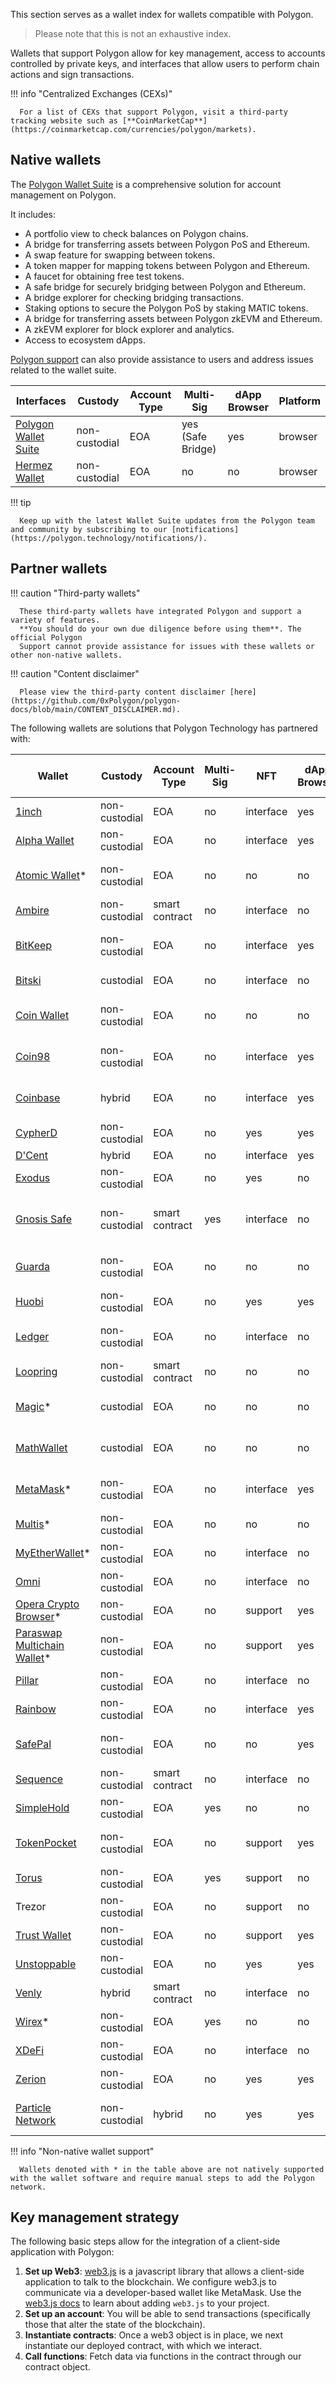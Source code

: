 This section serves as a wallet index for wallets compatible with Polygon.
> Please note that this is not an exhaustive index.

Wallets that support Polygon allow for key management, access to accounts controlled by
private keys, and interfaces that allow users to perform chain actions and sign transactions.

!!! info "Centralized Exchanges (CEXs)"

      For a list of CEXs that support Polygon, visit a third-party tracking website such as [**CoinMarketCap**](https://coinmarketcap.com/currencies/polygon/markets).

## Native wallets

The [Polygon Wallet Suite](https://wallet.polygon.technology) is a comprehensive solution for account management on Polygon.

It includes:

- A portfolio view to check balances on Polygon chains.
- A bridge for transferring assets between Polygon PoS and Ethereum.
- A swap feature for swapping between tokens.
- A token mapper for mapping tokens between Polygon and Ethereum.
- A faucet for obtaining free test tokens.
- A safe bridge for securely bridging between Polygon and Ethereum.
- A bridge explorer for checking bridging transactions.
- Staking options to secure the Polygon PoS by staking MATIC tokens.
- A bridge for transferring assets between Polygon zkEVM and Ethereum.
- A zkEVM explorer for block explorer and analytics.
- Access to ecosystem dApps.

[Polygon support](https://support.polygon.technology/support/home) can also provide assistance to users and address issues related to the wallet suite.

| Interfaces                                                               | Custody       | Account Type | Multi-Sig | dApp Browser | Platform |
|----------------------------------------------------------------------------|---------------|--------------|-----------|--------------|----------|
| [Polygon Wallet Suite](https://wallet.polygon.technology/login/)           | non-custodial | EOA          | yes (Safe Bridge) | yes          | browser  |
| [Hermez Wallet](https://wallet.hermez.io/login)                          | non-custodial | EOA          | no        | no           | browser  |

!!! tip

      Keep up with the latest Wallet Suite updates from the Polygon team and community by subscribing to our [notifications](https://polygon.technology/notifications/).

## Partner wallets

!!! caution "Third-party wallets"

      These third-party wallets have integrated Polygon and support a variety of features.
      **You should do your own due diligence before using them**. The official Polygon
      Support cannot provide assistance for issues with these wallets or other non-native wallets.

!!! caution "Content disclaimer"

      Please view the third-party content disclaimer [here](https://github.com/0xPolygon/polygon-docs/blob/main/CONTENT_DISCLAIMER.md).

The following wallets are solutions that Polygon Technology has partnered with:

| Wallet  | Custody  | Account Type  | Multi-Sig  | NFT  | dApp Browser  | Bridge Support  | Fiat On-Ramp | Platforms  |
|--- |--- |--- |--- |--- |--- |--- |--- |--- |
| [1inch](https://1inch.io/wallet/)  | non-custodial  | EOA  | no  | interface  | yes  | yes  | yes  | mobile  |
| [Alpha Wallet](https://alphawallet.com/)  | non-custodial  | EOA  | no  | interface  | yes  | yes  | yes  | mobile, api/sdk  |
| [Atomic Wallet](https://atomicwallet.io/)*  | non-custodial  | EOA  | no  | no  | no  | no  | yes  | mobile, desktop, api/sdk  |
| [Ambire](https://www.ambire.com/)  | non-custodial  | smart contract  | no  | interface  | no  | yes  | yes  | browser  |
| [BitKeep](https://bitkeep.com/)  | non-custodial  | EOA  | no  | interface  | yes  | yes  | yes  | mobile, browser extension  |
| [Bitski](https://www.bitski.com/)  | custodial  | EOA  | no  | interface  | no   | yes  | no  | browser, api/sdk  |
| [Coin Wallet](https://coin.space/)  | non-custodial  | EOA  | no  | no  | no  | no  | yes  | mobile, browser, desktop  |
| [Coin98](https://coin98.com/wallet)  | non-custodial  | EOA  | no  | interface  | yes  | yes  | yes  | mobile, browser, api/sdk  |
| [Coinbase](https://www.coinbase.com/wallet)  | hybrid  | EOA  | no  | interface  | yes  | yes  | yes  | mobile, browser, api/sdk  |
| [CypherD](https://cypherd.io/)  | non-custodial  | EOA  | no  | yes  | yes  | yes  |  yes | mobile  |
| [D'Cent](https://dcentwallet.com/)  | hybrid  | EOA  | no  | interface  | yes  | yes  | no  | mobile  |
| [Exodus](https://www.exodus.com/)  | non-custodial  | EOA  | no  | yes  | no  |  no | yes  | mobile, desktop  |
| [Gnosis Safe](https://gnosis-safe.io/)  | non-custodial  | smart contract  | yes  | interface  | no  | no  | no  | mobile, browser, desktop, api/sdk  |
| [Guarda](https://guarda.com/)  | non-custodial  | EOA  | no  | no  | no  | yes  | yes  | mobile, browser, desktop  |
| [Huobi](https://www.itoken.com/en)  | non-custodial  | EOA  | no  | yes  | yes  | yes  | no  | mobile  |
| [Ledger](https://www.ledger.com/)  | non-custodial  | EOA  | no  | interface  | no  | no  | yes  | hardware, mobile, desktop  |
| [Loopring](https://loopring.io/#/)  | non-custodial  | smart contract  | no  | no  | no  | no | no | mobile, api/sdk  |
| [Magic](https://fortmatic.com/)*  | custodial  | EOA  | no  | no  | no  |   |   | mobile, browser, api/sdk  |
| [MathWallet](https://mathwallet.org/en-us/)  | custodial  | EOA  | no  | no  | no  | yes  | yes  | mobile, browser, api/sdk  |
| [MetaMask](https://metamask.io/)*  | non-custodial  | EOA  | no  | interface  | yes  | no  | no  | mobile, browser, api/sdk  |
| [Multis](https://multis.co/)*  | non-custodial  | EOA  | no  | no  | no  |   |  yes | mobile, desktop  |
| [MyEtherWallet](https://www.myetherwallet.com/)*  | non-custodial  | EOA  | no  | interface  | no  |   | yes | mobile  |
| [Omni](https://omni.app/)  | non-custodial  | EOA  | no  | interface  | no  | yes|   | mobile, api/sdk  |
| [Opera Crypto Browser](https://www.opera.com/crypto/next)*  | non-custodial  | EOA  | no  | support  | yes  |   |   | mobile, browser  |
| [Paraswap Multichain Wallet](https://apps.apple.com/dz/app/paraswap-multichain-wallet/id1584610690)*  | non-custodial  | EOA  | no  | support  | yes  |   |   | Apple iOS  |
| [Pillar](https://www.pillar.fi/)  | non-custodial  | EOA  | no  | interface  | no  |   | yes | mobile  |
| [Rainbow](https://rainbow.me/)  | non-custodial  | EOA  | no  | interface  | yes  |   | no | mobile, api/sdk  |
| [SafePal](https://safepal.io/) | non-custodial  | EOA  | no  | no  | yes  | yes |   | hardware, mobile, api/sdk  |
| [Sequence](https://sequence.app/auth)  | non-custodial  | smart contract  | no  | interface  | no  |   |   | browser, api/sdk  |
| [SimpleHold](https://simplehold.io/)  | non-custodial  | EOA  | yes  | no  | no  |   | yes | mobile, api/sdk  |
| [TokenPocket](https://www.tokenpocket.pro/en)  | non-custodial  | EOA  | no  | support  | yes  | yes  | yes  | mobile, browser, api/sdk  |
| [Torus](https://toruswallet.io/)  | non-custodial  | EOA  | yes  | support  | no  | no  | no  | browser, api/sdk  |
| Trezor| non-custodial  | EOA  | no  | support  | no  |   |   | hardware, mobile  |
| [Trust Wallet](https://trustwallet.com/)  | non-custodial  | EOA  | no  | support  | yes  |   |yes| mobile  |
| [Unstoppable](https://unstoppable.money/)  | non-custodial  | EOA  | no  | yes  | yes  |   |no| mobile, api/sdk  |
| [Venly](https://www.venly.io/)  | hybrid  | smart contract  | no  | interface  | no  |   |   | browser, api/sdk  |
| [Wirex](https://wirexapp.com/en/wirex-wallet)*  | non-custodial  | EOA  | yes  | no  | no  |   |   | mobile  |
| [XDeFi](https://www.xdefi.io/)  | non-custodial  | EOA  | no  | interface  | no  | no  | no  | browser  |
| [Zerion](https://zerion.io/)  | non-custodial  | EOA  | no  | yes  | yes  |yes|   | mobile, browser  |
| [Particle Network](https://particle.network)  | non-custodial  | hybrid  | no  | yes  | yes  | yes  | yes  | mobile, browser, api/sdk  |

!!! info "Non-native wallet support"

      Wallets denoted with * in the table above are not natively supported with the wallet software and require manual steps to add the Polygon network.

## Key management strategy

The following basic steps allow for the integration of a client-side application with Polygon:

1. **Set up Web3**: [web3.js](https://web3js.readthedocs.io/) is a javascript library that
   allows a client-side application to talk to the blockchain. We configure web3.js to communicate
   via a developer-based wallet like MetaMask. Use the [web3.js docs](https://web3js.readthedocs.io/en/v1.2.2/getting-started.html#adding-web3-js) to learn about adding `web3.js` to your project.
2. **Set up an account**: You will be able to send transactions (specifically those that alter the
   state of the blockchain).
3. **Instantiate contracts**: Once a web3 object is in place, we next instantiate our deployed contract,
   with which we interact.
4. **Call functions**: Fetch data via functions in the contract through our contract object.

